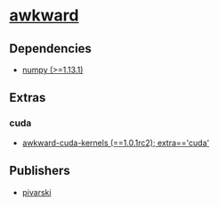 # [awkward](https://pypi.org/project/awkward)

## Dependencies
- [numpy (>=1.13.1)](packages/n/numpy.md)


## Extras

### cuda
- [awkward-cuda-kernels (==1.0.1rc2); extra=='cuda'](packages/a/awkward-cuda-kernels.md)


## Publishers
- [pivarski](https://pypi.org/user/pivarski)

